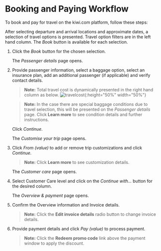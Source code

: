 # Booking and Paying Workflow

To book and pay for travel on the kiwi.com platform, follow these steps:

After selecting departure and arrival locations and approximate dates, a selection of travel options is presented. Travel option filters are in the left hand column. The *Book* button is available for each selection.

1. Click the *Book* button for the chosen selection.

   The *Passenger details* page opens. 

2. Provide passenger information, select a baggage option, select an insurance plan, add an additional passenger (if applicable) and verify contact details.

   > **Note:** Total travel cost is dynamically presented in the right hand column as below. ![travelcost](\stuff\assets\images\travelcost.png){:height="50%" width="50%"} 

   > **Note:** In the case there are special baggage conditions due to travel selection, this will be presented on the *Passenger details* page. Click **Learn more** to see condition details and further instructions.

   Click *Continue*.

   The *Customise your trip* page opens.

3. Click *From (value)* to add or remove trip customizations and click *Continue*.

   > **Note:** Click **Learn more** to see customization details.

   The *Customer care* page opens.

4. Select Customer Care level and click on the *Continue with...* button for the desired column.

   The *Overview & payment* page opens.

5. Confirm the Overview information and Invoice details.

   > **Note:** Click the **Edit invoice details** radio button to change invoice details.

6. Provide payment details and click *Pay (value)* to process payment.

   > **Note:** Click the **Redeem promo code** link above the payment window to apply the discount.

   